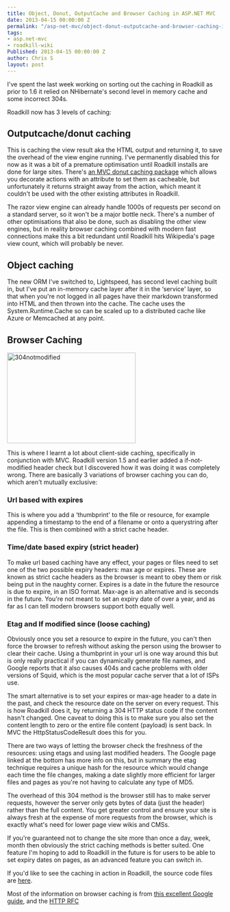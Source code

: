 ```yaml
---
title: Object, Donut, OutputCache and Browser Caching in ASP.NET MVC
date: 2013-04-15 00:00:00 Z
permalink: "/asp-net-mvc/object-donut-outputcache-and-browser-caching-in-asp-net-mvc/"
tags:
- asp.net-mvc
- roadkill-wiki
Published: 2013-04-15 00:00:00 Z
author: Chris S
layout: post
---
```


I've spent the last week working on sorting out the caching in Roadkill as prior to 1.6 it relied on NHibernate's second level in memory cache and some incorrect 304s.

Roadkill now has 3 levels of caching:

<!--more-->

## Outputcache/donut caching

This is caching the view result aka the HTML output and returning it, to save the overhead of the view engine running. I've permanently disabled this for now as it was a bit of a premature optimisation until Roadkill installs are done for large sites. There's <a href="http://mvcdonutcaching.codeplex.com/" target="_blank">an MVC donut caching package</a> which allows you decorate actions with an attribute to set them as cacheable, but unfortunately it returns straight away from the action, which meant it couldn't be used with the other existing attributes in Roadkill.

The razor view engine can already handle 1000s of requests per second on a standard server, so it won't be a major bottle neck. There's a number of other optimisations that also be done, such as disabling the other view engines, but in reality browser caching combined with modern fast connections make this a bit redundant until Roadkill hits Wikipedia's page view count, which will probably be never.

## Object caching

The new ORM I've switched to, Lightspeed, has second level caching built in, but I've put an in-memory cache layer after it in the &#8216;service' layer, so that when you're not logged in all pages have their markdown transformed into HTML and then thrown into the cache. The cache uses the System.Runtime.Cache so can be scaled up to a distributed cache like Azure or Memcached at any point.

## Browser Caching

[<img src="/assets/2013/03/304notmodified-300x211.png" alt="304notmodified" width="300" height="211" class="alignnone size-medium wp-image-1085" />][1]

This is where I learnt a lot about client-side caching, specifically in conjunction with MVC. Roadkill version 1.5 and earlier added a if-not-modified header check but I discovered how it was doing it was completely wrong. There are basically 3 variations of browser caching you can do, which aren't mutually exclusive:

### Url based with expires

This is where you add a &#8216;thumbprint' to the file or resource, for example appending a timestamp to the end of a filename or onto a querystring after the file. This is then combined with a strict cache header.

### Time/date based expiry (strict header)

To make url based caching have any effect, your pages or files need to set one of the two possible expiry headers: max age or expires. These are known as strict cache headers as the browser is meant to obey them or risk being put in the naughty corner. Expires is a date in the future the resource is due to expire, in an ISO format. Max-age is an alternative and is seconds in the future. You're not meant to set an expiry date of over a year, and as far as I can tell modern browsers support both equally well.

### Etag and If modified since (loose caching)

Obviously once you set a resource to expire in the future, you can't then force the browser to refresh without asking the person using the browser to clear their cache. Using a thumbprint in your url is one way around this but is only really practical if you can dynamically generate file names, and Google reports that it also causes 404s and cache problems with older versions of Squid, which is the most popular cache server that a lot of ISPs use.

The smart alternative is to set your expires or max-age header to a date in the past, and check the resource date on the server on every request. This is how Roadkill does it, by returning a 304 HTTP status code if the content hasn't changed. One caveat to doing this is to make sure you also set the content length to zero or the entire file content (payload) is sent back. In MVC the HttpStatusCodeResult does this for you.

There are two ways of letting the browser check the freshness of the resources: using etags and using last modified headers. The Google page linked at the bottom has more info on this, but in summary the etag technique requires a unique hash for the resource which would change each time the file changes, making a date slightly more efficient for larger files and pages as you're not having to calculate any type of MD5.

The overhead of this 304 method is the browser still has to make server requests, however the server only gets bytes of data (just the header) rather than the full content. You get greater control and ensure your site is always fresh at the expense of more requests from the browser, which is exactly what's need for lower page view wikis and CMSs.

If you're guaranteed not to change the site more than once a day, week, month then obviously the strict caching methods is better suited. One feature I'm hoping to add to Roadkill in the future is for users to be able to set expiry dates on pages, as an advanced feature you can switch in.

If you'd like to see the caching in action in Roadkill, the source code files are <a href="https://github.com/roadkillwiki/roadkill/tree/master/src/Roadkill.Core/Mvc" target="_blank">here</a>.

Most of the information on browser caching is from <a href="https://developers.google.com/speed/docs/best-practices/caching" target="_blank">this excellent Google guide</a>, and the <a href="http://www.w3.org/Protocols/rfc2616/rfc2616-sec10.html" title="HTTP RFC" target="_blank">HTTP RFC</a>

 [1]: /assets/2013/03/304notmodified.png